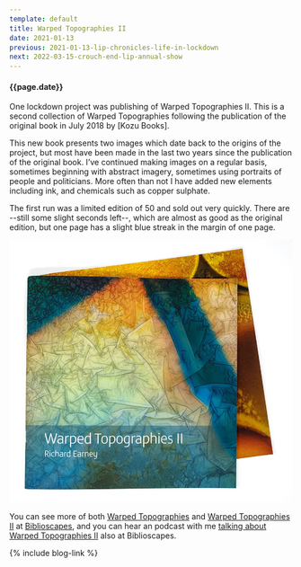 ```yaml
---
template: default
title: Warped Topographies II
date: 2021-01-13
previous: 2021-01-13-lip-chronicles-life-in-lockdown
next: 2022-03-15-crouch-end-lip-annual-show
---
```


#### {{page.date}}

One lockdown project was publishing of Warped Topographies II. This is a second collection of Warped Topographies following the publication of the original book in July 2018 by [Kozu Books].

This new book presents two images which date back to the origins of the project, but most have been made in the last two years since the publication of the original book. I’ve continued making images on a regular basis, sometimes beginning with abstract imagery, sometimes using portraits of people and politicians. More often than not I have added new elements including ink, and chemicals such as copper sulphate.

The first run was a limited edition of 50 and sold out very quickly. There are --still some slight seconds left--, which are almost as good as the original edition, but one page has a slight blue streak in the margin of one page.

![Warped Topographies II](../books/warped-topographies-ii-02.webp "Warped Topographies II")

You can see more of both [Warped Topographies](https://biblioscapes.com/library/warped-topographies) and [Warped Topographies II](https://biblioscapes.com/library/warped-topographies-ii) at [Biblioscapes](https://biblioscapes.com/), and you can hear an podcast with me [talking about Warped Topographies II](https://biblioscapes.com/in-discussion/richard-earney) also at Biblioscapes.

{% include blog-link %}